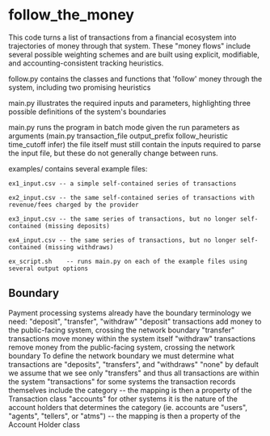 # follow_the_money

This code turns a list of transactions from a financial ecosystem into trajectories of money through that system. These "money flows" include several possible weighting schemes and are built using explicit, modifiable, and accounting-consistent tracking heuristics.

follow.py contains the classes and functions that 'follow' money through the system, including two promising heuristics

main.py illustrates the required inputs and parameters, highlighting three possible definitions of the system's boundaries

main.py runs the program in batch mode given the run parameters as arguments (main.py transaction_file output_prefix follow_heuristic time_cutoff infer) the file itself must still contain the inputs required to parse the input file, but these do not generally change between runs.

examples/ contains several example files:

    ex1_input.csv -- a simple self-contained series of transactions

    ex2_input.csv -- the same self-contained series of transactions with revenue/fees charged by the provider

    ex3_input.csv -- the same series of transactions, but no longer self-contained (missing deposits)

    ex4_input.csv -- the same series of transactions, but no longer self-contained (missing withdraws)

    ex_script.sh    -- runs main.py on each of the example files using several output options

## Boundary

Payment processing systems already have the boundary terminology we need: "deposit", "transfer", "withdraw"
     "deposit"      transactions add money to the public-facing system, crossing the network boundary
     "transfer"     transactions move money within the system itself
     "withdraw"     transactions remove money from the public-facing system, crossing the network boundary
To define the network boundary we must determine what transactions are "deposits", "transfers", and "withdraws"
     "none"         by default we assume that we see only "transfers" and thus all transactions are within the system
     "transactions" for some systems the transaction records themselves include the category -- the mapping is then a property of the Transaction class
     "accounts"     for other systems it is the nature of the account holders that determines the category (ie. accounts are "users", "agents", "tellers", or "atms")
                                                                                             -- the mapping is then a property of the Account Holder class
